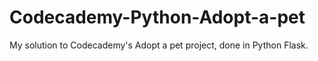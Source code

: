 # Codecademy-Python-Adopt-a-pet
My solution to Codecademy's Adopt a pet project, done in Python Flask. 
